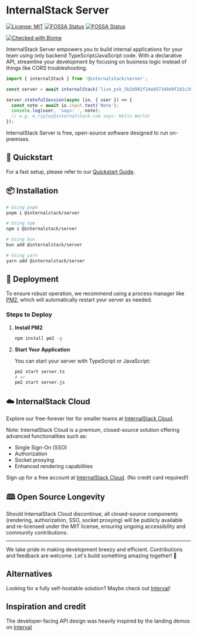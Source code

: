 # InternalStack Server

[![License: MIT](https://img.shields.io/badge/License-MIT-yellow.svg)](https://opensource.org/licenses/MIT)
[![FOSSA Status](https://app.fossa.com/api/projects/git%2Bgithub.com%2Finternalstack%2Fserver.svg?type=shield&issueType=license)](https://app.fossa.com/projects/git%2Bgithub.com%2Finternalstack%2Fserver?ref=badge_shield&issueType=license)
[![FOSSA Status](https://app.fossa.com/api/projects/git%2Bgithub.com%2Finternalstack%2Fserver.svg?type=shield&issueType=security)](https://app.fossa.com/projects/git%2Bgithub.com%2Finternalstack%2Fserver?ref=badge_shield&issueType=security)

[![Checked with Biome](https://img.shields.io/badge/Checked_with-Biome-60a5fa?style=flat&logo=biome)](https://biomejs.dev)

InternalStack Server empowers you to build internal applications for your team using only backend TypeScript/JavaScript code. With a declarative API, streamline your development by focusing on business logic instead of things like CORS troubleshooting.

```typescript
import { internalStack } from '@internalstack/server';

const server = await internalStack('live_psk_5b2d902f24a057349d9f2d1c385fef7c59');

server.statefulSession(async (io, { user }) => {
  const note = await io.input.text('Note');
  console.log(user, 'says: ', note);
  // e.g. e.ripley@internalstack.com says: Hello World!
});
```

InternalStack Server is free, open-source software designed to run on-premises.

## 🌟 Quickstart

For a fast setup, please refer to our [Quickstart Guide](https://internalstack.com/docs/quickstart).

## 📦 Installation

```sh
# Using pnpm
pnpm i @internalstack/server

# Using npm
npm i @internalstack/server

# Using bun
bun add @internalstack/server

# Using yarn
yarn add @internalstack/server
```

## 🚀 Deployment

To ensure robust operation, we recommend using a process manager like [PM2](https://github.com/Unitech/pm2), which will automatically restart your server as needed.

### Steps to Deploy

1. **Install PM2**

   ```sh
   npm install pm2 -g
   ```

2. **Start Your Application**

   You can start your server with TypeScript or JavaScript:

   ```sh
   pm2 start server.ts
   # or
   pm2 start server.js
   ```

## ☁️ InternalStack Cloud

Explore our free-forever tier for smaller teams at [InternalStack Cloud](https://internalstack.com).

Note: InternalStack Cloud is a premium, closed-source solution offering advanced functionalities such as:

- Single Sign-On (SSO)
- Authorization
- Socket proxying
- Enhanced rendering capabilities

Sign up for a free account at [InternalStack Cloud](https://internalstack.com). (No credit card required!)

## 🕮 Open Source Longevity

Should InternalStack Cloud discontinue, all closed-source components (rendering, authorization, SSO, socket proxying) will be publicly available and re-licensed under the MIT license, ensuring ongoing accessibility and community contributions.

---

We take pride in making development breezy and efficient. Contributions and feedback are welcome. Let's build something amazing together! 🚀


## Alternatives
Looking for a fully self-hostable solution? Maybe check out [Interval](https://github.com/interval/server)!

## Inspiration and credit
The developer-facing API design was heavily inspired by the landing demos on [Interval](https://interval.com)
